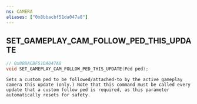 ```yaml
---
ns: CAMERA
aliases: ["0x8bbacbf51da047a8"]
---
```

## SET_GAMEPLAY_CAM_FOLLOW_PED_THIS_UPDATE

```c
// 0x8BBACBF51DA047A8
void SET_GAMEPLAY_CAM_FOLLOW_PED_THIS_UPDATE(Ped ped);
```

```
Sets a custom ped to be followed/attached-to by the active gameplay camera this update (only.) Note that this command must be called every update that a custom follow ped is required, as this parameter automatically resets for safety.
```
